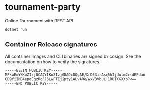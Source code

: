 # tournament-party
Online Tournament with REST API



```
dotnet run
```

## Container Release signatures

All container images and CLI binaries are signed by cosign. See the documentation on how to verify the signatures.

    -----BEGIN PUBLIC KEY-----
    MFkwEwYHKoZIzj0CAQYIKoZIzj0DAQcDQgAE/XrD53irAsq5hIjdutm2osdEFdan
    CD9fiIMC4epoEgzRoPJ6LwFTEj2pty1ALvARe/wxV3VbuL+1RUTXGXXo7w==
    -----END PUBLIC KEY-----
